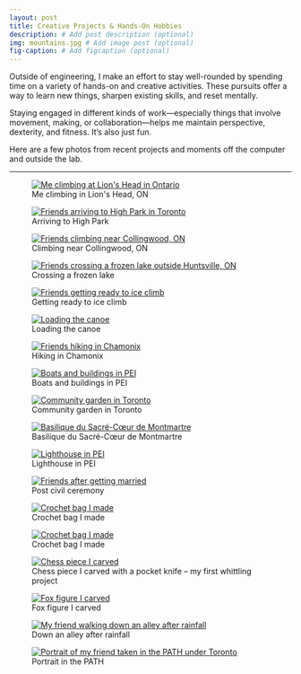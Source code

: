 ```yaml
---
layout: post
title: Creative Projects & Hands-On Hobbies
description: # Add post description (optional)
img: mountains.jpg # Add image post (optional)
fig-caption: # Add figcaption (optional)
---
```


Outside of engineering, I make an effort to stay well-rounded by spending time on a variety of hands-on and creative activities. These pursuits offer a way to learn new things, sharpen existing skills, and reset mentally.

Staying engaged in different kinds of work—especially things that involve movement, making, or collaboration—helps me maintain perspective, dexterity, and fitness. It’s also just fun.

Here are a few photos from recent projects and moments off the computer and outside the lab.

---

<div class="photo-grid">
  <figure>
    <a href="/assets/img/me-climbing.jpg" target="_blank">
      <img src="/assets/img/me-climbing.jpg" alt="Me climbing at Lion's Head in Ontario">
    </a>
    <figcaption>Me climbing in Lion's Head, ON</figcaption>
  </figure>

  <figure>
    <a href="/assets/img/zack-shuja.jpg" target="_blank">
      <img src="/assets/img/zack-shuja.jpg" alt="Friends arriving to High Park in Toronto">
    </a>
    <figcaption>Arriving to High Park</figcaption>
  </figure>

  <figure>
    <a href="/assets/img/ted-climbing.jpg" target="_blank">
      <img src="/assets/img/ted-climbing.jpg" alt="Friends climbing near Collingwood, ON">
    </a>
    <figcaption>Climbing near Collingwood, ON</figcaption>
  </figure>

  <figure>
    <a href="/assets/img/ice-lake.jpg" target="_blank">
      <img src="/assets/img/ice-lake.jpg" alt="Friends crossing a frozen lake outside Huntsville, ON">
    </a>
    <figcaption>Crossing a frozen lake</figcaption>
  </figure>

  <figure>
    <a href="/assets/img/ice-waterfall.jpg" target="_blank">
      <img src="/assets/img/ice-waterfall.jpg" alt="Friends getting ready to ice climb">
    </a>
    <figcaption>Getting ready to ice climb</figcaption>
  </figure>

  <figure>
    <a href="/assets/img/canoe.jpg" target="_blank">
      <img src="/assets/img/canoe.jpg" alt="Loading the canoe">
    </a>
    <figcaption>Loading the canoe</figcaption>
  </figure>

  <figure>
    <a href="/assets/img/chamonix.jpg" target="_blank">
      <img src="/assets/img/chamonix.jpg" alt="Friends hiking in Chamonix">
    </a>
    <figcaption>Hiking in Chamonix</figcaption>
  </figure>

  <figure>
    <a href="/assets/img/pei-boats.jpg" target="_blank">
      <img src="/assets/img/pei-boats.jpg" alt="Boats and buildings in PEI">
    </a>
    <figcaption>Boats and buildings in PEI</figcaption>
  </figure>

  <figure>
    <a href="/assets/img/community-garden.jpg" target="_blank">
      <img src="/assets/img/community-garden.jpg" alt="Community garden in Toronto">
    </a>
    <figcaption>Community garden in Toronto</figcaption>
  </figure>

  <figure>
    <a href="/assets/img/sacre-coeur.jpg" target="_blank">
      <img src="/assets/img/sacre-coeur.jpg" alt="Basilique du Sacré-Cœur de Montmartre">
    </a>
    <figcaption>Basilique du Sacré-Cœur de Montmartre</figcaption>
  </figure>

  <figure>
    <a href="/assets/img/lighthouse.jpg" target="_blank">
      <img src="/assets/img/lighthouse.jpg" alt="Lighthouse in PEI">
    </a>
    <figcaption>Lighthouse in PEI</figcaption>
  </figure>

  <figure>
    <a href="/assets/img/james-sunny-wedding.jpg" target="_blank">
      <img src="/assets/img/james-sunny-wedding.jpg" alt="Friends after getting married">
    </a>
    <figcaption>Post civil ceremony</figcaption>
  </figure>

  <figure>
    <a href="/assets/img/strawberry-bag1.jpg" target="_blank">
      <img src="/assets/img/strawberry-bag1.jpg" alt="Crochet bag I made">
    </a>
    <figcaption>Crochet bag I made</figcaption>
  </figure>

  <figure>
    <a href="/assets/img/strawberry-bag2.jpg" target="_blank">
      <img src="/assets/img/strawberry-bag2.jpg" alt="Crochet bag I made">
    </a>
    <figcaption>Crochet bag I made</figcaption>
  </figure>

  <figure>
    <a href="/assets/img/knight.jpg" target="_blank">
      <img src="/assets/img/knight.jpg" alt="Chess piece I carved">
    </a>
    <figcaption>Chess piece I carved with a pocket knife – my first whittling project</figcaption>
  </figure>

  <figure>
    <a href="/assets/img/fox.jpg" target="_blank">
      <img src="/assets/img/fox.jpg" alt="Fox figure I carved">
    </a>
    <figcaption>Fox figure I carved</figcaption>
  </figure>

  <figure>
    <a href="/assets/img/zack-reflection.jpg" target="_blank">
      <img src="/assets/img/zack-reflection.jpg" alt="My friend walking down an alley after rainfall">
    </a>
    <figcaption>Down an alley after rainfall</figcaption>
  </figure>

  <figure>
    <a href="/assets/img/navin-in-path.jpg" target="_blank">
      <img src="/assets/img/navin-in-path.jpg" alt="Portrait of my friend taken in the PATH under Toronto">
    </a>
    <figcaption>Portrait in the PATH</figcaption>
  </figure>
</div>